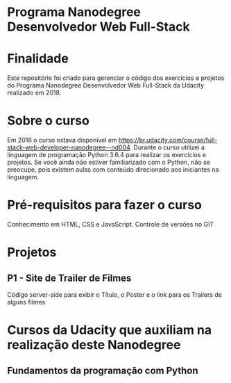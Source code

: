 Programa Nanodegree Desenvolvedor Web Full-Stack
================================================

# Finalidade
Este repositório foi criado para gerenciar o código dos exercícios e projetos do Programa Nanodegree Desenvolvedor Web Full-Stack da Udacity realizado em 2018.

# Sobre o curso
Em 2018 o curso estava disponível em https://br.udacity.com/course/full-stack-web-developer-nanodegree--nd004.
Durante o curso utilizei a linguagem de programação Python 3.6.4 para realizar os exercícios e projetos. Se você ainda não estiver familiarizado com o Python, não se preocupe, pois existem aulas com conteúdo direcionado aos iniciantes na linguagem.

# Pré-requisitos para fazer o curso
Conhecimento em HTML, CSS e JavaScript. Controle de versões no GIT

# Projetos
## P1 - Site de Trailer de Filmes
Código server-side para exibir o Título, o Poster e o link para os Trailers de alguns filmes

# Cursos da Udacity que auxiliam na realização deste Nanodegree
## Fundamentos da programação com Python
